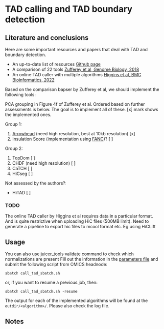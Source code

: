 # TAD calling and TAD boundary detection

## Literature and conclusions

Here are some important resources and papers that deal with TAD and boundary detection.

- An up-to-date list of resources [Github page](https://github.com/mdozmorov/HiC_tools?tab=readme-ov-file#tad-detection-benchmarking)
- A comparison of 22 tools [Zufferey et al, Genome Biology, 2018](https://doi.org/10.1186/s13059-018-1596-9)
- An online TAD caller with multiple algorithms [Higgins et al, BMC Bioinformatics, 2022](https://doi.org/10.1186/s12859-022-05020-2)

Based on the comparison bapser by Zufferey et al, we should implement the following tools:

PCA grouping in Figure 4f of Zufferey et al. Ordered based on further assessments is below. The goal is to implement all of these. [x] mark shows the implemented ones.

Group 1:

1. [Arrowhead](https://github.com/aidenlab/juicer/wiki/Arrowhead#defaults) (need high resolution, best at 10kb resolution) [x]
2. Insulation Score (implementation using [FANC](https://fan-c.readthedocs.io/en/latest/fanc-executable/fanc-analyse-hic/domains.html))? [ ]

Group 2:

1. TopDom [ ]
2. CHDF (need high resolution) [ ]
3. CaTCH [ ]
4. HiCseg [ ]

Not assessed by the authors?:

- HiTAD [ ]

### TODO

The online TAD caller by Higgins et al requires data in a particular format. And is quite restrictive when uploading HiC files (500MB limit). Need to generate a pipeline to export hic files to mcool format etc. Eg using HiCLift

## Usage

You can also use juicer_tools validate command to check which normalizations are present
Fill out the information in the [parameters file](./call_tad_params.yaml) and submit the following script from OMICS headnode:

    sbatch call_tad_sbatch.sh

or, if you want to resume a previous job, then:

    sbatch call_tad_sbatch.sh -resume

The output for each of the implemented algorithms will be found at the `outdir/<algorithm>/`. Please also check the log file.

## Notes
